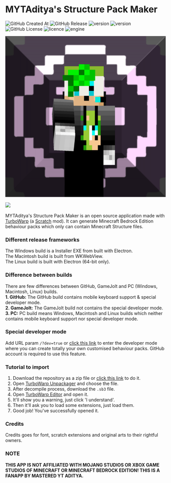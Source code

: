 # MYTAditya's Structure Pack Maker

<img alt="GitHub Created At" src="https://img.shields.io/github/created-at/MYTAditya/MYTAditya-Structure-Pack-Maker?color=%238a2be2"> <img alt="GitHub Release" src="https://img.shields.io/github/v/release/MYTAditya/MYTAditya-Structure-Pack-Maker?color=%23a9e43a"> <img alt="version" src="https://img.shields.io/badge/pack_version-v1.2.0-chartreuse"> <img alt="version" src="https://img.shields.io/badge/extension_version-v1.1.0-cyan"> <img alt="GitHub License" src="https://img.shields.io/github/license/MYTAditya/MYTAditya-Structure-Pack-Maker?color=blue"> <img alt="licence" src="https://img.shields.io/badge/license_(extension)-MIT-aquamarine"> <img alt="engine" src="https://img.shields.io/badge/engine-TurboWarp-red"> 

![icon](https://github.com/MYTAditya/MYTAditya-Structure-Pack-Maker/blob/master/.github/icon.png)

[![](https://img.youtube.com/vi/Cfb9ziuhJiI/0.jpg)](https://youtu.be/Cfb9ziuhJiI?si=MBSu43FpzJRQ-Nev)

MYTAditya's Structure Pack Maker is an open source application made with [TurboWarp](https://turbowarp.org) (a [Scratch](https://scratch.mit.edu) mod). It can generate Minecraft Bedrock Edition behaviour packs which only can contain Minecraft Structure files.

### Different release frameworks

The Windows build is a Installer EXE from built with Electron.<br>
The Macintosh build is built from WKWebView.<br>
The Linux build is built with Electron (64-bit only).<br>

### Difference between builds

There are few differences between GitHub, GameJolt and PC (Windows, Macintosh, Linux) builds.<br>
**1. GitHub:**
The GitHub build contains mobile keyboard support & special developer mode.<br>
**2. GameJolt:**
The GameJolt build not contains the special developer mode.<br>
**3. PC:**
PC build means Windows, Macintosh and Linux builds which neither contains mobile keyboard support nor special developer mode.

### Special developer mode

Add URL param `/?dev=true` or [click this link](https://mytaditya-structure-pack-maker.vercel.app/?dev=true) to enter the developer mode where you can create totally your own customised behaviour packs. GitHub account is required to use this feature.

### Tutorial to import

1. Download the repository as a zip file or [click this link](https://github.com/MYTAditya/MYTAditya-Structure-Pack-Maker/archive/refs/heads/master.zip) to do it.
2. Open [TurboWarp Unpackager](https://turbowarp.github.io/unpackager) and choose the file.
3. After decompile process, download the `.sb3` file.
4. Open [TurboWarp Editor](https://turbowarp.org/editor) and open it.
5. It'll show you a warning, just click 'I understand'.
6. Then it'll ask you to load some extensions, just load them.
7. Good job! You've successfully opened it.

### Credits

Credits goes for font, scratch extensions and original arts to their rightful owners.

### NOTE

**THIS APP IS NOT AFFILIATED WITH MOJANG STUDIOS OR XBOX GAME STUDIOS OF MINECRAFT OR MINECRAFT BEDROCK EDITION! THIS IS A FANAPP BY MASTERED YT ADITYA.**

